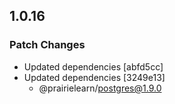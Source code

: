 ## 1.0.16

### Patch Changes

- Updated dependencies [abfd5cc]
- Updated dependencies [3249e13]
  - @prairielearn/postgres@1.9.0
